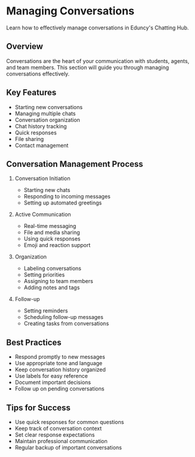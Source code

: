 # Managing Conversations

Learn how to effectively manage conversations in Eduncy's Chatting Hub.

## Overview

Conversations are the heart of your communication with students, agents, and team members. This section will guide you through managing conversations effectively.

## Key Features

- Starting new conversations
- Managing multiple chats
- Conversation organization
- Chat history tracking
- Quick responses
- File sharing
- Contact management

## Conversation Management Process

1. Conversation Initiation

   - Starting new chats
   - Responding to incoming messages
   - Setting up automated greetings

2. Active Communication

   - Real-time messaging
   - File and media sharing
   - Using quick responses
   - Emoji and reaction support

3. Organization

   - Labeling conversations
   - Setting priorities
   - Assigning to team members
   - Adding notes and tags

4. Follow-up
   - Setting reminders
   - Scheduling follow-up messages
   - Creating tasks from conversations

## Best Practices

- Respond promptly to new messages
- Use appropriate tone and language
- Keep conversation history organized
- Use labels for easy reference
- Document important decisions
- Follow up on pending conversations

## Tips for Success

- Use quick responses for common questions
- Keep track of conversation context
- Set clear response expectations
- Maintain professional communication
- Regular backup of important conversations

